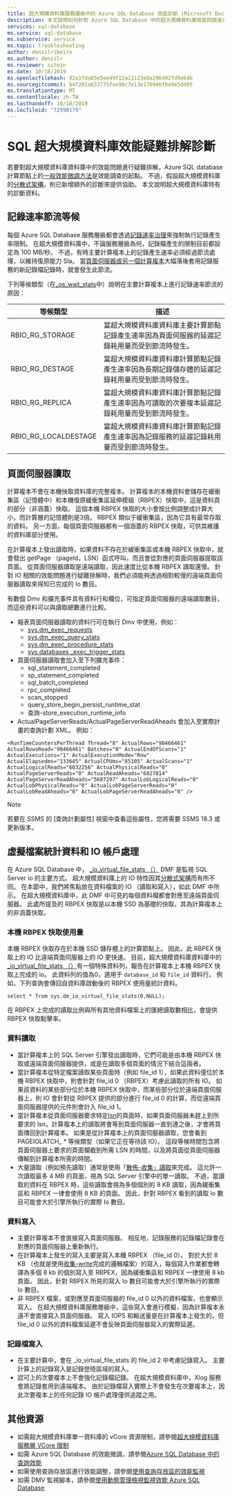 ```yaml
---
title: 超大規模資料庫服務層級中的 Azure SQL Database 效能診斷 |Microsoft Docs
description: 本文說明如何針對 Azure SQL Database 中的超大規模資料庫效能問題進行疑難排解。
services: sql-database
ms.service: sql-database
ms.subservice: service
ms.topic: troubleshooting
author: denzilribeiro
ms.author: denzilr
ms.reviewer: sstein
ms.date: 10/18/2019
ms.openlocfilehash: 92a1fda85e5ee49f12a13123e8a296492fd9eb4b
ms.sourcegitcommit: b4f201a633775fee96c7e13e176946f6e0e5dd85
ms.translationtype: MT
ms.contentlocale: zh-TW
ms.lasthandoff: 10/18/2019
ms.locfileid: "72598179"
---
```

# <a name="sql-hyperscale-performance-troubleshooting-diagnostics"></a>SQL 超大規模資料庫效能疑難排解診斷


若要對超大規模資料庫資料庫中的效能問題進行疑難排解，Azure SQL database 計算節點上的[一般效能微調方法](sql-database-monitor-tune-overview.md)是效能調查的起點。 不過，假設超大規模資料庫的[分散式架構](sql-database-service-tier-hyperscale.md#distributed-functions-architecture)，則已新增額外的診斷來提供協助。 本文說明超大規模資料庫特有的診斷資料。


## <a name="log-rate-throttling-waits"></a>記錄速率節流等候


每個 Azure SQL Database 服務層級都會透過[記錄速率治理](sql-database-resource-limits-database-server.md#transaction-log-rate-governance)來強制執行記錄產生率限制。 在超大規模資料庫中，不論服務層級為何，記錄檔產生的限制目前都設定為 100 MB/秒。 不過，有時主要計算複本上的記錄產生速率必須經過節流處理，以維持復原能力 Sla。 當[頁面伺服器或另一個計算複本](sql-database-service-tier-hyperscale.md#distributed-functions-architecture)大幅落後套用記錄服務的新記錄檔記錄時，就會發生此節流。

下列等候類型（在[_os_wait_stats](/sql/relational-databases/system-dynamic-management-views/sys-dm-os-wait-stats-transact-sql/)中）說明在主要計算複本上進行記錄速率節流的原因：

|等候類型    |描述                         |
|-------------          |------------------------------------|
|RBIO_RG_STORAGE        | 當超大規模資料庫資料庫主要計算節點記錄產生速率因為頁面伺服器的延遲記錄耗用量而受到節流時發生。         |
|RBIO_RG_DESTAGE        | 當超大規模資料庫資料庫計算節點記錄產生速率因為長期記錄儲存體的延遲記錄耗用量而受到節流時發生。         |
|RBIO_RG_REPLICA        | 當超大規模資料庫資料庫計算節點記錄產生速率因為可讀取的次要複本延遲記錄耗用量而受到節流時發生。         |
|RBIO_RG_LOCALDESTAGE   | 當超大規模資料庫資料庫計算節點記錄產生速率因為記錄服務的延遲記錄耗用量而受到節流時發生。         |


## <a name="page-server-reads"></a>頁面伺服器讀取

計算複本不會在本機快取資料庫的完整複本。 計算複本的本機資料會儲存在緩衝集區（記憶體中）和本機復原緩衝集區延伸模組（RBPEX）快取中，這是資料頁的部分（非涵蓋）快取。 這個本機 RBPEX 快取的大小會按比例調整成計算大小，而計算層的記憶體則是3倍。 RBPEX 類似于緩衝集區，因為它具有最常存取的資料。 另一方面，每個頁面伺服器都有一個涵蓋的 RBPEX 快取，可供其維護的資料庫部分使用。
 
在計算複本上發出讀取時，如果資料不存在於緩衝集區或本機 RBPEX 快取中，就會發出 getPage （pageId，LSN）函式呼叫，而且會從對應的頁面伺服器提取該頁面。 從頁面伺服器讀取是遠端讀取，因此速度比從本機 RBPEX 讀取還慢。 針對 IO 相關的效能問題進行疑難排解時，我們必須能夠透過相對較慢的遠端頁面伺服器讀取來得知已完成的 Io 數目。

有數個 Dmv 和擴充事件具有資料行和欄位，可指定頁面伺服器的遠端讀取數目，而這些資料可以與讀取總數進行比較。 

- 報表頁面伺服器讀取的資料行可在執行 Dmv 中使用，例如：
    - [sys.dm_exec_requests](/sql/relational-databases/system-dynamic-management-views/sys-dm-exec-requests-transact-sql/)
    - [sys.dm_exec_query_stats](/sql/relational-databases/system-dynamic-management-views/sys-dm-exec-query-stats-transact-sql/)
    - [sys.dm_exec_procedure_stats](/sql/relational-databases/system-dynamic-management-views/sys-dm-exec-procedure-stats-transact-sql/)
    - [sys.databases _exec_trigger_stats](/sql/relational-databases/system-dynamic-management-views/sys-dm-exec-trigger-stats-transact-sql/)
- 頁面伺服器讀取會加入至下列擴充事件：
    - sql_statement_completed
    - sp_statement_completed
    - sql_batch_completed
    - rpc_completed
    - scan_stopped
    - query_store_begin_persist_runtime_stat
    - 查詢-store_execution_runtime_info
- ActualPageServerReads/ActualPageServerReadAheads 會加入至實際計畫的查詢計劃 XML。 例如：

`<RunTimeCountersPerThread Thread="8" ActualRows="90466461" ActualRowsRead="90466461" Batches="0" ActualEndOfScans="1" ActualExecutions="1" ActualExecutionMode="Row" ActualElapsedms="133645" ActualCPUms="85105" ActualScans="1" ActualLogicalReads="6032256" ActualPhysicalReads="0" ActualPageServerReads="0" ActualReadAheads="6027814" ActualPageServerReadAheads="5687297" ActualLobLogicalReads="0" ActualLobPhysicalReads="0" ActualLobPageServerReads="0" ActualLobReadAheads="0" ActualLobPageServerReadAheads="0" />`

> [!NOTE]
> 若要在 SSMS 的 [查詢計劃屬性] 視窗中查看這些屬性，您將需要 SSMS 18.3 或更新版本。


## <a name="virtual-file-stats-and-io-accounting"></a>虛擬檔案統計資料和 IO 帳戶處理

在 Azure SQL Database 中， [_io_virtual_file_stats （）](/sql/relational-databases/system-dynamic-management-views/sys-dm-io-virtual-file-stats-transact-sql/) DMF 是監視 SQL Server io 的主要方式。 超大規模資料庫上的 IO 特性因其[分散式架構](sql-database-service-tier-hyperscale.md#distributed-functions-architecture)而有所不同。 在本節中，我們將焦點放在資料檔案的 IO （讀取和寫入），如此 DMF 中所示。 在超大規模資料庫中，此 DMF 中可見的每個資料檔都會對應至遠端頁面伺服器。 此處所提及的 RBPEX 快取是以本機 SSD 為基礎的快取，其為計算複本上的非涵蓋快取。


### <a name="local-rbpex-cache-usage"></a>本機 RBPEX 快取使用量

本機 RBPEX 快取存在於本機 SSD 儲存體上的計算節點上。 因此，此 RBPEX 快取上的 IO 比遠端頁面伺服器上的 IO 更快速。 目前，超大規模資料庫資料庫中的[_io_virtual_file_stats （）](/sql/relational-databases/system-dynamic-management-views/sys-dm-io-virtual-file-stats-transact-sql/)有一個特殊資料列，報告在計算複本上本機 RBPEX 快取上完成的 io。 此資料列的值為0，適用于 `database_id` 和 `file_id` 資料行。 例如，下列查詢會傳回自資料庫啟動後的 RBPEX 使用量統計資料。

`select * from sys.dm_io_virtual_file_stats(0,NULL);`

在 RBPEX 上完成的讀取比例與所有其他資料檔案上的匯總讀取數相比，會提供 RBPEX 快取點擊率。


### <a name="data-reads"></a>資料讀取

- 當計算複本上的 SQL Server 引擎發出讀取時，它們可能是由本機 RBPEX 快取或遠端頁面伺服器提供，或是在讀取多個頁面的情況下結合這兩者。
- 當計算複本從特定檔案讀取某些頁面時（例如 file_id 1），如果此資料僅位於本機 RBPEX 快取中，則會針對 file_id 0 （RBPEX）考慮此讀取的所有 IO。 如果該資料的某些部分位於本機 RBPEX 快取中，而某些部分位於遠端頁面伺服器上，則 IO 會針對從 RBPEX 提供的部分進行 file_id 0 的計算，而從遠端頁面伺服器提供的元件則會計入 file_id 1。 
- 當計算複本從頁面伺服器要求特定[lsn](/sql/relational-databases/sql-server-transaction-log-architecture-and-management-guide/)的頁面時，如果頁面伺服器未趕上到所要求的 lsn，計算複本上的讀取將會等到頁面伺服器一直到達之後，才會將頁面傳回到計算複本。 如果是從計算複本上的頁面伺服器讀取，您會看到 PAGEIOLATCH_ * 等候類型（如果它正在等待該 IO）。 這段等候時間包含將頁面伺服器上要求的頁面攔截到所需 LSN 的時間，以及將頁面從頁面伺服器傳輸到計算複本所需的時間。
- 大量讀取（例如預先讀取）通常是使用「[散佈-收集」讀取](/sql/relational-databases/reading-pages/)來完成。 這允許一次讀取最多 4 MB 的頁面，視為 SQL Server 引擎中的單一讀取。 不過，當讀取的資料在 RBPEX 時，這些讀取會視為多個個別的 8 KB 讀取，因為緩衝集區和 RBPEX 一律會使用 8 KB 的頁面。 因此，針對 RBPEX 看到的讀取 Io 數目可能會大於引擎所執行的實際 Io 數目。


### <a name="data-writes"></a>資料寫入

- 主要計算複本不會直接寫入頁面伺服器。 相反地，記錄服務的記錄檔記錄會在對應的頁面伺服器上重新執行。 
- 在計算複本上發生的寫入主要是寫入本機 RBPEX （file_id 0）。 對於大於 8 KB （也就是使用[收集-write](/sql/relational-databases/writing-pages/)完成的邏輯檔案）的寫入，每個寫入作業都會轉譯為多個 8 kb 的個別寫入至 RBPEX，因為緩衝集區和 RBPEX 一律使用 8 kb 頁面。 因此，針對 RBPEX 所見的寫入 Io 數目可能會大於引擎所執行的實際 Io 數目。
- 非 RBPEX 檔案，或對應至頁面伺服器的 file_id 0 以外的資料檔案，也會顯示寫入。 在超大規模資料庫服務層級中，這些寫入會進行模擬，因為計算複本永遠不會直接寫入頁面伺服器。 寫入 IOPS 和輸送量是在計算複本上發生的，但 file_id 0 以外的資料檔案延遲不會反映頁面伺服器寫入的實際延遲。

### <a name="log-writes"></a>記錄檔寫入

- 在主要計算中，會在 _io_virtual_file_stats 的 file_id 2 中考慮記錄寫入。 主要計算上的記錄寫入是記錄登陸區域的寫入。
- 認可上的次要複本上不會強化記錄檔記錄。 在超大規模資料庫中，Xlog 服務會將記錄套用到遠端複本。 由於記錄檔寫入實際上不會發生在次要複本上，因此次要複本上的任何記錄 IO 帳戶處理僅供追蹤之用。

## <a name="additional-resources"></a>其他資源

- 如需超大規模資料庫單一資料庫的 vCore 資源限制，請參閱[超大規模資料庫服務層 VCore 限制](sql-database-vcore-resource-limits-single-databases.md#hyperscale-service-tier-for-provisioned-compute)
- 如需 Azure SQL Database 的效能微調，請參閱[Azure SQL Database 中的查詢效能](sql-database-performance-guidance.md)
- 如需使用查詢存放區進行效能調整，請參閱[使用查詢存放區的效能監視](/sql/relational-databases/performance/monitoring-performance-by-using-the-query-store/)
- 如需 DMV 監視腳本，請參閱[使用動態管理檢視監視效能 Azure SQL Database](sql-database-monitoring-with-dmvs.md)
